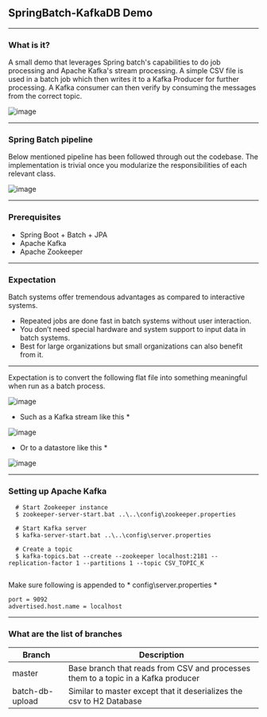 ##  SpringBatch-KafkaDB Demo ##
---

### What is it? ###
A small demo that leverages Spring batch's capabilities to do job processing and Apache Kafka's stream processing.
A simple CSV file is used in a batch job which then writes it to a Kafka Producer for further processing.
A Kafka consumer can then verify by consuming the messages from the correct topic.

![image](https://user-images.githubusercontent.com/12872673/43775559-cf5ab356-9a6a-11e8-89e9-162d5acae872.png)

  
---


### Spring Batch pipeline ###
Below mentioned pipeline has been followed through out the codebase. The implementation is trivial once you modularize the responsibilities of each relevant class. 

![image](https://user-images.githubusercontent.com/12872673/43773992-394a9156-9a65-11e8-93df-ceb3e95a5889.png)

---


### Prerequisites ###
* Spring Boot + Batch + JPA  
* Apache Kafka
* Apache Zookeeper

---

### Expectation ###
 Batch systems offer tremendous advantages as compared to interactive systems.
 * Repeated jobs are done fast in batch systems without user interaction.
 * You don’t need special hardware and system support to input data in batch systems.
 * Best for large organizations but small organizations can also benefit from it.
 ---
 Expectation is to convert the following flat file into something meaningful when run as a batch process.
 
 ![image](https://user-images.githubusercontent.com/12872673/43774267-30bed9ba-9a66-11e8-88b1-19978d0e6397.png)
 
 * Such as a Kafka stream like this *
 
 ![image](https://user-images.githubusercontent.com/12872673/43774875-4646bd3c-9a68-11e8-9bcd-a352e8b36618.png)


 * Or to a datastore like this *
 
 ![image](https://user-images.githubusercontent.com/12872673/43774750-d6392048-9a67-11e8-8d8d-8a11db5750ef.png)

---

### Setting up Apache Kafka ###
```
  # Start Zookeeper instance 
  $ zookeeper-server-start.bat ..\..\config\zookeeper.properties
  
  # Start Kafka server
  $ kafka-server-start.bat ..\..\config\server.properties
  
  # Create a topic
  $ kafka-topics.bat --create --zookeeper localhost:2181 --replication-factor 1 --partitions 1 --topic CSV_TOPIC_K
  
```
 Make sure following is appended to * config\server.properties *
 ```
 port = 9092
 advertised.host.name = localhost 
 ```
 
 ---

### What are the list of branches ###
Branch | Description
------------ | -------------
master | Base branch that reads from CSV and processes them to a topic in a Kafka producer
batch-db-upload | Similar to master except that it deserializes the csv to H2 Database

